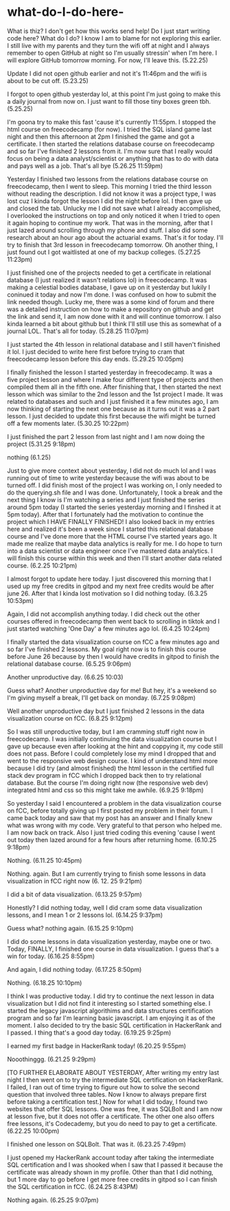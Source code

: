 # what-do-I-do-here-
What is thiz? I don't get how this works send help!
Do I just start writing code here? What do I do? I know I am to blame for not exploring this earlier. I still live with my parents and they turn the wifi off at night and I always remember to open GitHub at night so I'm usually stressin' when I'm here. I will explore GitHub tomorrow morning. For now, I'll leave this. (5.22.25)

Update I did not open github earlier and not it's 11:46pm and the wifi is about to be cut off. (5.23.25)

I forgot to open github yesterday lol, at this point I'm just going to make this a daily journal from now on. I just want to fill those tiny boxes green tbh. (5.25.25)

I'm goona try to make this fast 'cause it's currently 11:55pm. I stopped the html course on freecodecamp (for now). I tried the SQL island game last night and then this afternoon at 2pm I finished the game and got a certificate. I then started the relations database course on freecodecamp and so far I've finished 2 lessons from it. I'm now sure that I really would focus on being a data analyst/scientist or anything that has to do with data and pays well as a job. That's all bye (5.26.25 11:59pm)

Yesterday I finished two lessons from the relations database course on freecodecamp, then I went to sleep. This morning I tried the third lesson without reading the description. I did not know it was a project type, I was lost cuz I kinda forgot the lesson I did the night before lol. I then gave up and closed the tab. Unlucky me I did not save what I already accomplished, I overlooked the instructions on top and only noticed it when I tried to open it again hoping to continue my work. That was in the morning, after that I just lazed around scrolling through my phone and stuff. I also did some research about an hour ago about the actuarial exams. That's it for today. I'll try to finish that 3rd lesson in freecodecamp tomorrow. Oh another thing, I just found out I got waitlisted at one of my backup colleges. (5.27.25  11:23pm)

I just finished one of the projects needed to get a certificate in relational database (I just realized it wasn't relations lol) in freecodecamp. It was making a celestial bodies database, I gave up on it yesterday but lukily I coninued it today and now I'm done. I was confused on how to submit the link needed though. Lucky me, there was a some kind of forum and there was a detailed instruction on how to make a repository on github and get the link and send it, I am now done with it and will continue tomorrow. I also kinda learned a bit about github but I think I'll still use this as somewhat of a journal LOL. That's all for today. (5.28.25 11:07pm)

I just started the 4th lesson in relational database and I still haven't finished it lol. I just decided to write here first before trying to cram that freecodecamp lesson before this day ends. (5.29.25 10:05pm)

I finally finished the lesson I started yesterday in freecodecamp. It was a five project lesson and where I make four different type of projects and then compiled them all in the fifth one. After finishing that, I then started the next lesson which was similar to the 2nd lesson and the 1st project I made. It was related to databases and such and I just finished it a few minutes ago, I am now thinking of starting the next one because as it turns out it was a 2 part lesson. I just decided to update this first because the wifi might be turned off a few moments later. (5.30.25 10:22pm)

I just finished the part 2 lesson from last night and I am now doing the project (5.31.25 9:18pm)

nothing (6.1.25) 

Just to give more context about yesterday, I did not do much lol and I was running out of time to write yesterday because the wifi was about to be turned off. I did finish most of the project I was working on, I only needed to do the querying.sh file and I was done. Unfortunately, I took a break and the next thing I know is I'm watching a series and I just finished the series around 5pm today (I started the series yesterday morning and I finshed it at 5pm today). After that I fortunately had the motivation to continue the project which I HAVE FINALLY FINISHED! I also looked back in my entries here and realized it's been a week since I started this relational database course and I've done more that the HTML course I've started years ago. It made me realize that maybe data analytics is really for me. I do hope to turn into a data scientist or data engineer once I've mastered data analytics. I will finish this course within this week and then I'll start another data related course. (6.2.25 10:21pm)

I almost forgot to update here today. I just discovered this morning that I used up my free credits in gitpod and my next free credits would be after june 26. After that I kinda lost motivation so I did nothing today. (6.3.25 10:53pm)

Again, I did not accomplish anything today. I did check out the other courses offered in freecodecamp then went back to scrolling in tiktok and I just started watching 'One Day' a few minutes ago lol. (6.4.25 10:24pm)

I finally started the data visualization course on fCC a few minutes ago and so far I've finished 2 lessons. My goal right now is to finish this course before June 26 because by then I would have credits in gitpod to finish the relational database course. (6.5.25 9:06pm)

Another unproductive day. (6.6.25 10:03)

Guess what? Another unproductive day for me! But hey, it's a weekend so I'm giving  myself a break, I'll get back on monday. (6.7.25 9:08pm)

Well another unproductive day but I just finished 2 lessons in the data visualization course on fCC. (6.8.25 9:12pm)

So I was still unproductive today, but I am cramming stuff right now in freecodecamp. I was initially continuing the data visualization course but I gave up because even after looking at the hint and coppying it, my code still does not pass. Before I could completely lose my mind I dropped that and went to the responsive web design course. I kind of understand html more because I did try (and almost finished) the html lesson in the certified full stack dev program in fCC which I dropped back then to try relational database. But the course I'm doing right now (the responsive web dev) integrated html and css so this might take me awhile. (6.9.25 9:18pm)

So yesterday I said I encountered a problem in the data visualization course on fCC, before totally giving up I first posted my problem in their forum. I came back today and saw that my post has an answer and I finally knew what was wrong with my code. Very grateful to that person who helped me. I am now back on track. Also I just tried coding this evening 'cause I went out today then lazed around for a few hours after returning home. (6.10.25 9:18pm)

Nothing. (6.11.25 10:45pm)

Nothing. again. But I am currently trying to finish some lessons in data visualization in fCC right now (6. 12. 25 9:21pm)

I did a bit of data visualization. (6.13.25 9:57pm)

Honestly? I did nothing today, well I did cram some data visualization lessons, and I mean 1 or 2 lessons lol. (6.14.25 9:37pm)

Guess what? nothing again. (6.15.25 9:10pm)

I did do some lessons in data visualization yesterday, maybe one or two. Today, FINALLY, I finished one course in data visualization. I guess that's a win for today. (6.16.25 8:55pm)

And again, I did nothing today. (6.17.25 8:50pm)

Nothing. (6.18.25 10:10pm)

I think I was productive today. I did try to continue the next lesson in data visualization but I did not find it interesting so I started something else. I started the legacy javascript algorithims and data structures certification program and so far I'm learning basic javascript. I am enjoying it as of the moment. I also decided to try the basic SQL certification in HackerRank and I passed. I thing that's a good day today. (6.19.25 9:25pm)

I earned my first badge in HackerRank today! (6.20.25 9:55pm)

Nooothinggg. (6.21.25 9:29pm)

[TO FURTHER ELABORATE ABOUT YESTERDAY, After writing my entry last night I then went on to try the intermediate SQL certification on HackerRank. I failed, I ran out of time trying to figure out how to solve the second question that involved three tables. Now I know to always prepare first before taking a certification test.] Now for what I did today, I found two websites that offer SQL lessons. One was free, it was SQLBolt and I am now at lesson five, but it does not offer a certificate. The other one also offers free lessons, it's Codecademy, but you do need to pay to get a certificate. (6.22.25 10:00pm)

I finished one lesson on SQLBolt. That was it. (6.23.25 7:49pm)

I just opened my HackerRank account today after taking the intermediate SQL certification and I was shooked when I saw that I passed it because the certificate was already shown in my profile. Other than that I did nothing, but 1 more day to go before I get more free credits in gitpod so I can finish the SQL certification in fCC. (6.24.25 8:43PM)

Nothing again. (6.25.25 9:07pm)
